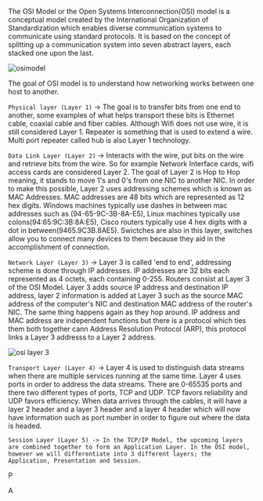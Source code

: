 The OSI Model or the Open Systems Interconnection(OSI) model is a conceptual model created by the International Organization of Standardization which enables diverse communication systems to communicate using standard protocols. It is based on the concept of splitting up a communication system into seven abstract layers, each stacked one upon the last. 

![osimodel](https://user-images.githubusercontent.com/93686063/218511781-4caba4df-17a1-4936-8aa4-d775df3dcb31.JPG)

The goal of OSI model is to understand how networking works between one host to another. 


`Physical layer (Layer 1)` ->  The goal is to transfer bits from one end to another, some examples of what helps transport these bits is Ethernet cable, coaxial cable and fiber cables. Although Wifi does not use wire, it is still considered Layer 1. Repeater is something that is used to extend a wire. Multi port repeater called hub is also Layer 1 technology. 

`Data Link Layer (Layer 2)` -> Interacts with the wire, put bits on the wire and retrieve bits from the wire. So for example Network Interface cards, wifi access cards are considered Layer 2. The goal of Layer 2 is Hop to Hop meaning, it stands to move 1's and 0's from one NIC to another NIC. In order to make this possible, Layer 2 uses addressing schemes which is known as MAC Addresses. MAC addresses are 48 bits which are represented as 12 hex digits. Windows machines typically use dashes in between mac addresses such as (94-65-9C-3B-8A-E5), Linux machines typically use colons(94:65:9C:3B:8A:E5), Cisco routers typically use 4 hex digits with a dot in between(9465.9C3B.8AE5). Swictches are also in this layer, switches allow you to connect many devices to them because they aid in the accomplishment of connection. 

`Network Layer (Layer 3)` -> Layer 3 is called 'end to end', addressing scheme is done through IP addresses. IP addresses are 32 bits each represented as 4 octets, each containing 0-255. Routers consist at Layer 3 of the OSI Model. Layer 3 adds source IP address and destination IP address, layer 2 information is added at Layer 3 such as the source MAC address of the computer's NIC and destination MAC address of the router's NIC. The same thing happens again as they hop around. IP address and MAC address are independent functions but there is a protocol which ties them both together cann Address Resolution Protocol (ARP), this protocol links a Layer 3 addresss to a Layer 2 address.

![osi layer 3](https://user-images.githubusercontent.com/93686063/220359661-7a657a59-0971-4955-a44e-69324f7f2d32.JPG)

`Transport Layer (Layer 4)` -> Layer 4 is used to distinguish data streams when there are multiple services running at the same time. Layer 4 uses ports in order to address the data streams. There are 0-65535 ports and there two different types of ports, TCP and UDP. TCP favors reliability and UDP favors efficiency. When data arrives through the cables, it will have a layer 2 header and a layer 3 header and a layer 4 header which will now have information such as port number in order to figure out where the data is headed. 

`Session Layer (Layer 5) -> In the TCP/IP Model, the upcoming layers are combined together to form an Application Layer. In the OSI model, however we will differentiate into 3 different layers; the Application, Presentation and Session.` 

P

A


